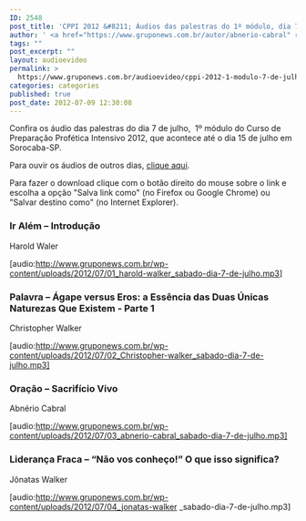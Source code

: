 ```yaml
---
ID: 2548
post_title: 'CPPI 2012 &#8211; Áudios das palestras do 1º módulo, dia 7 de julho'
author: ' <a href="https://www.gruponews.com.br/autor/abnerio-cabral" rel="tag">Abnério Cabral</a>, <a href="https://www.gruponews.com.br/autor/christopher-walker" rel="tag">Christopher Walker</a>, <a href="https://www.gruponews.com.br/autor/harold-walker" rel="tag">Harold Walker</a>, <a href="https://www.gruponews.com.br/autor/jonatas-walker" rel="tag">Jônatas Walker</a>'
tags: ""
post_excerpt: ""
layout: audioevideo
permalink: >
  https://www.gruponews.com.br/audioevideo/cppi-2012-1-modulo-7-de-julho
categories: categories
published: true
post_date: 2012-07-09 12:30:08
---
```

Confira os áudio das palestras do dia 7 de julho,  1º módulo do Curso de Preparação Profética Intensivo 2012, que acontece até o dia 15 de julho em Sorocaba-SP.

Para ouvir os áudios de outros dias, <a href="http://www.gruponews.com.br/assuntos/publicacoes/audio/cppi2012">clique aqui</a>.

Para fazer o download clique com o botão direito do mouse sobre o link e escolha a opção "Salva link como" (no Firefox ou Google Chrome) ou "Salvar destino como" (no Internet Explorer).
<h3>Ir Além – Introdução</h3>
Harold Waler

[audio:http://www.gruponews.com.br/wp-content/uploads/2012/07/01_harold-walker_sabado-dia-7-de-julho.mp3]
<h3>Palavra – Ágape versus Eros: a Essência das Duas Únicas Naturezas Que Existem - Parte 1</h3>
Christopher Walker

[audio:http://www.gruponews.com.br/wp-content/uploads/2012/07/02_Christopher-walker_sabado-dia-7-de-julho.mp3]
<h3>Oração – Sacrifício Vivo</h3>
Abnério Cabral

[audio:http://www.gruponews.com.br/wp-content/uploads/2012/07/03_abnerio-cabral_sabado-dia-7-de-julho.mp3]
<h3>Liderança Fraca – “Não vos conheço!” O que isso significa?</h3>
Jônatas Walker

[audio:http://www.gruponews.com.br/wp-content/uploads/2012/07/04_jonatas-walker _sabado-dia-7-de-julho.mp3]